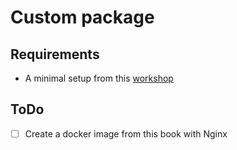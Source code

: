 # Custom package

## Requirements

- A minimal setup from this [workshop](./00-nix-installation.md)

## ToDo

- [ ] Create a docker image from this book with Nginx
